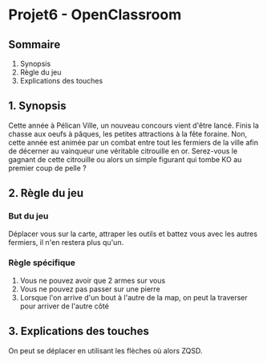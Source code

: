# Projet6 - OpenClassroom

## Sommaire

1. Synopsis
2. Règle du jeu
3. Explications des touches

## 1. Synopsis

Cette année à Pélican Ville, un nouveau concours vient d'être lancé. Finis la chasse aux oeufs à pâques, les petites attractions à la fête foraine. Non, cette année est animée par un combat entre tout les fermiers de la ville afin de 
décerner au vainqueur une véritable citrouille en or. Serez-vous le gagnant de cette citrouille ou alors un simple 
figurant qui tombe KO au premier coup de pelle ?

## 2. Règle du jeu

### But du jeu

Déplacer vous sur la carte, attraper les outils et battez vous avec les autres fermiers, il n'en restera plus qu'un.

### Règle spécifique

1. Vous ne pouvez avoir que 2 armes sur vous
2. Vous ne pouvez pas passer sur une pierre
3. Lorsque l'on arrive d'un bout à l'autre de la map, on peut la traverser pour arriver de l'autre côté

## 3. Explications des touches

On peut se déplacer en utilisant les flèches où alors ZQSD.
